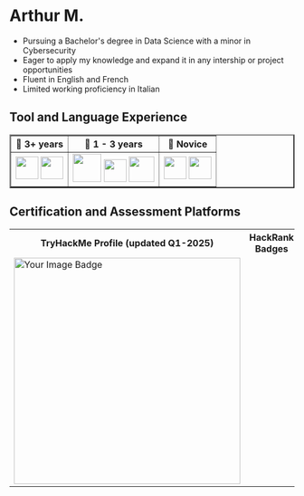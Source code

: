 <link href="style.css" rel="stylesheet"/>

<link rel="stylesheet" type='text/css' href="https://cdn.jsdelivr.net/gh/devicons/devicon@latest/devicon.min.css" />

# Arthur M. 
- Pursuing a Bachelor's degree in Data Science with a minor in Cybersecurity
- Eager to apply my knowledge and expand it in any intership or project opportunities
- Fluent in English and French
- Limited working proficiency in Italian

<div>

## Tool and Language Experience
<table border="2" width = "200px">
    <tr>
        <th scope="col"> 📘 3+ years </th>
        <th scope="col"> 📗 1 - 3 years </th>
        <th scope="col"> 📒 Novice </th>
    </tr>
    
<td>
<img 
    src="https://cdn3.iconfinder.com/data/icons/logos-and-brands-adobe/512/267_Python-256.png" 
    width = 40 
/>
<img 
    src="https://cdn.jsdelivr.net/gh/devicons/devicon@latest/icons/vscode/vscode-original.svg" 
    width=40
/>
</td>

<td>
<img 
    src="https://cdn.jsdelivr.net/gh/devicons/devicon@latest/icons/java/java-original-wordmark.svg"
    width=50
/>
<img 
    src="https://cdn.jsdelivr.net/gh/devicons/devicon@latest/icons/html5/html5-original.svg"
    width=40
/>
<img 
    src="https://bashlogo.com/img/symbol/svg/full_colored_light.svg"
    width=45
/>

</td>

<td>
<img 
    src="https://upload.wikimedia.org/wikipedia/commons/thumb/0/00/Unofficial_SSH_Logo.svg/1024px-Unofficial_SSH_Logo.svg.png?20220225235622"
    width=40
/>
<img 
    src="https://cdn.jsdelivr.net/gh/devicons/devicon@latest/icons/powershell/powershell-original.svg"
    width=40
/>
</td>


</table>


## Certification and Assessment Platforms

<table>
    <tr>
        <th>TryHackMe Profile (updated Q1-2025)</th>
        <th>HackRank Badges</th>
    </tr>
    <td>
        <a href="https://tryhackme.com/p/ArMaHat314">
            <img
                src="https://tryhackme-badges.s3.amazonaws.com/ArMaHat314.png"
                alt="Your Image Badge" 
                width=400px/>
        <a/>
    </td>
    <td>
        <!-- Content for the second column -->
    </td>

</table>
